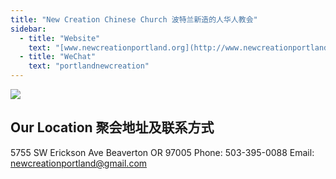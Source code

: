 ```yaml
---
title: "New Creation Chinese Church 波特兰新造的人华人教会"
sidebar:
  - title: "Website"
    text: "[www.newcreationportland.org](http://www.newcreationportland.org)"
  - title: "WeChat"
    text: "portlandnewcreation"
---
```


![](https://res.cloudinary.com/dhngj18do/image/upload/f_auto,q_auto/v1/images/communities/newcreation)

## Our Location 聚会地址及联系方式

5755 SW Erickson Ave Beaverton OR 97005
Phone: 503-395-0088
Email: newcreationportland@gmail.com
